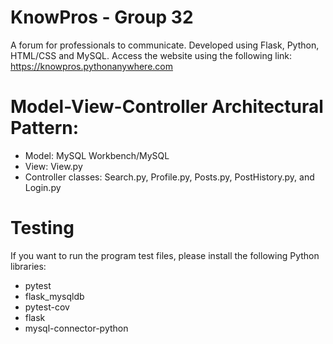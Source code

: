# KnowPros - Group 32
A forum for professionals to communicate. Developed using Flask, Python, HTML/CSS and MySQL.
Access the website using the following link: https://knowpros.pythonanywhere.com

#  Model-View-Controller Architectural Pattern:
 - Model: MySQL Workbench/MySQL
 - View: View.py
 - Controller classes: Search.py, Profile.py, Posts.py, PostHistory.py, and Login.py

# Testing
If you want to run the program test files, please install the following Python libraries:
 - pytest
 - flask_mysqldb
 - pytest-cov
 - flask
 - mysql-connector-python 
